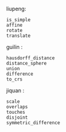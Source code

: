 liupeng:
```
is_simple
affine
rotate
translate
```



guilin :
```
hausdorff_distance
distance_sphere
union
difference
to_crs
```

jiquan :
```
scale
overlaps
touches
disjoint
symmetric_difference

```
